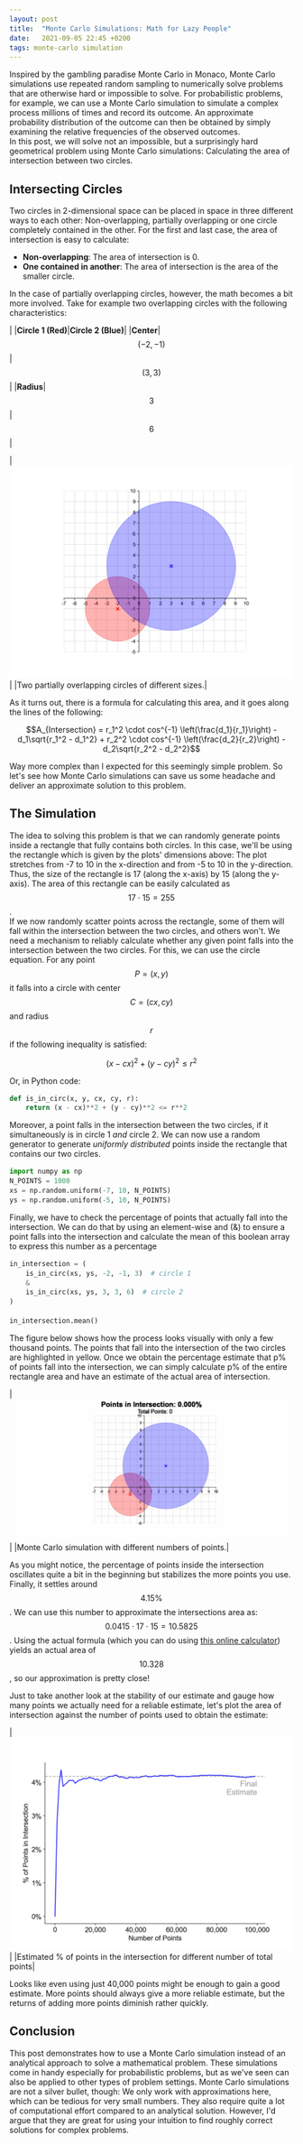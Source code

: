 ```yaml
---
layout: post
title:  "Monte Carlo Simulations: Math for Lazy People"
date:   2021-09-05 22:45 +0200
tags: monte-carlo simulation
---
```


Inspired by the gambling paradise Monte Carlo in Monaco, Monte Carlo simulations use repeated random sampling to numerically solve problems that are otherwise hard or impossible to solve. For probabilistic problems, for example, we can use a Monte Carlo simulation to simulate a complex process millions of times and record its outcome. An approximate probability distribution of the outcome can then be obtained by simply examining the relative frequencies of the observed outcomes.  
In this post, we will solve not an impossible, but a surprisingly hard geometrical problem using Monte Carlo simulations: Calculating the area of intersection between two circles.

## Intersecting Circles
Two circles in 2-dimensional space can be placed in space in three different ways to each other: Non-overlapping, partially overlapping or one circle completely contained in the other. For the first and last case, the area of intersection is easy to calculate:
- **Non-overlapping**: The area of intersection is 0.
- **One contained in another**: The area of intersection is the area of the smaller circle.  

In the case of partially overlapping circles, however, the math becomes a bit more involved. Take for example two overlapping circles with the following characteristics:  


| |**Circle 1 (Red)**|**Circle 2 (Blue)**|
|**Center**|$$(-2, -1)$$|$$(3, 3)$$|
|**Radius**|$$3$$|$$6$$|




|![Overlapping circles](/assets/images/montecarlo/overlapping-circles.png)|
|Two partially overlapping circles of different sizes.|  


As it turns out, there is a formula for calculating this area, and it goes along the lines of the following:

$$A_{Intersection} = r_1^2 \cdot cos^{-1} \left(\frac{d_1}{r_1}\right) - d_1\sqrt{r_1^2 - d_1^2} + r_2^2 \cdot cos^{-1} \left(\frac{d_2}{r_2}\right) - d_2\sqrt{r_2^2 - d_2^2}$$  

Way more complex than I expected for this seemingly simple problem. So let's see how Monte Carlo simulations can save us some headache and deliver an approximate solution to this problem.

## The Simulation
The idea to solving this problem is that we can randomly generate points inside a rectangle that fully contains both circles. In this case, we'll be using the rectangle which is given by the plots' dimensions above: The plot stretches from -7 to 10 in the x-direction and from -5 to 10 in the y-direction. Thus, the size of the rectangle is 17 (along the x-axis) by 15 (along the y-axis). The area of this rectangle can be easily calculated as $$17 \cdot 15 = 255$$.  
If we now randomly scatter points across the rectangle, some of them will fall within the intersection between the two circles, and others won't. We need a mechanism to reliably calculate whether any given point falls into the intersection between the two circles. For this, we can use the circle equation. For any point $$P=(x, y)$$ it falls into a circle with center $$C=(cx, cy)$$ and radius $$r$$ if the following inequality is satisfied:  

$$(x - cx)^2 + (y - cy)^2 \leq r^2$$  

Or, in Python code:  

```python
def is_in_circ(x, y, cx, cy, r):
    return (x - cx)**2 + (y - cy)**2 <= r**2
```

Moreover, a point falls in the intersection between the two circles, if it simultaneously is in circle 1 *and* circle 2. We can now use a random generator to generate *uniformly distributed* points inside the rectangle that contains our two circles.  

```python
import numpy as np
N_POINTS = 1000
xs = np.random.uniform(-7, 10, N_POINTS)
ys = np.random.uniform(-5, 10, N_POINTS)
```

Finally, we have to check the percentage of points that actually fall into the intersection. We can do that by using an element-wise and (&) to ensure a point falls into the intersection and calculate the mean of this boolean array to express this number as a percentage

```python
in_intersection = (
    is_in_circ(xs, ys, -2, -1, 3)  # circle 1
    &
    is_in_circ(xs, ys, 3, 3, 6)  # circle 2
)

in_intersection.mean()
```

The figure below shows how the process looks visually with only a few thousand points. The points that fall into the intersection of the two circles are highlighted in yellow. Once we obtain the percentage estimate that p% of points fall into the intersection, we can simply calculate p% of the entire rectangle area and have an estimate of the actual area of intersection.

|![Monte Carlo simulation for the area of intersection](/assets/images/montecarlo/mc-simulation.gif)|
|Monte Carlo simulation with different numbers of points.|  

As you might notice, the percentage of points inside the intersection oscillates quite a bit in the beginning but stabilizes the more points you use. Finally, it settles around $$4.15\%$$. We can use this number to approximate the intersections area as: $$0.0415 \cdot 17 \cdot 15 = 10.5825$$. Using the actual formula (which you can do using [this online calculator](http://www.ambrsoft.com/TrigoCalc/Circles2/circle2intersection/CircleCircleIntersection.htm)) yields an actual area of $$10.328$$, so our approximation is pretty close!  

Just to take another look at the stability of our estimate and gauge how many points we actually need for a reliable estimate, let's plot the area of intersection against the number of points used to obtain the estimate:

|![Stability of estimate](/assets/images/montecarlo/stability-estimate.png)|
|Estimated % of points in the intersection for different number of total points|  

Looks like even using just 40,000 points might be enough to gain a good estimate. More points should always give a more reliable estimate, but the returns of adding more points diminish rather quickly.

## Conclusion
This post demonstrates how to use a Monte Carlo simulation instead of an analytical approach to solve a mathematical problem. These simulations come in handy especially for probabilistic problems, but as we've seen can also be applied to other types of problem settings. Monte Carlo simulations are not a silver bullet, though: We only work with approximations here, which can be tedious for very small numbers. They also require quite a lot of computational effort compared to an analytical solution. However, I'd argue that they are great for using your intuition to find roughly correct solutions for complex problems.